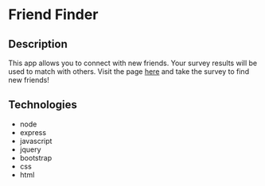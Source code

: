# Friend Finder 

## Description
This app allows you to connect with new friends. Your survey results will be used to match with others. Visit the page [here](https://vast-cliffs-72608.herokuapp.com/) and take the survey to find new friends!

## Technologies
- node
- express
- javascript
- jquery
- bootstrap
- css
- html
